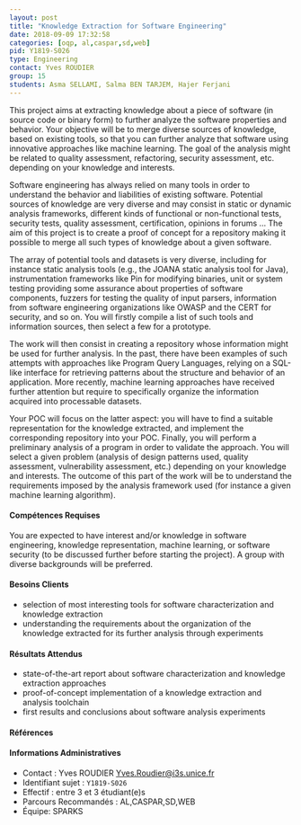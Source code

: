 ```yaml
---
layout: post
title: "Knowledge Extraction for Software Engineering"
date: 2018-09-09 17:32:58
categories: [oqp, al,caspar,sd,web]
pid: Y1819-S026
type: Engineering
contact: Yves ROUDIER
group: 15
students: Asma SELLAMI, Salma BEN TARJEM, Hajer Ferjani
---
```

       
This project aims at extracting knowledge about a piece of software (in source code or binary form) to further analyze the software properties and behavior. Your objective will be to merge diverse sources of knowledge, based on existing tools, so that you can further analyze that software using innovative approaches like machine learning. The goal of the analysis might be related to quality assessment, refactoring, security assessment, etc. depending on your knowledge and interests.

Software engineering has always relied on many tools in order to understand the behavior and liabilities of existing software. Potential sources of knowledge are very diverse and may consist in static or dynamic analysis frameworks, different kinds of functional or non-functional tests, security tests, quality assessment, certification, opinions in forums … The aim of this project is to create a proof of concept for a repository making it possible to merge all such types of knowledge about a given software.

The array of potential tools and datasets is very diverse, including for instance static analysis tools (e.g., the JOANA static analysis tool for Java), instrumentation frameworks like Pin for modifying binaries, unit or system testing providing some assurance about properties of software components, fuzzers for testing the quality of input parsers, information from software engineering organizations like OWASP and the CERT for security, and so on. You will firstly compile a list of such tools and information sources, then select a few for a prototype.

The work will then consist in creating a repository whose information might be used for further analysis. In the past, there have been examples of such attempts with approaches like Program Query Languages, relying on a SQL-like interface for retrieving patterns about the structure and behavior of an application. More recently, machine learning approaches have received further attention but require to specifically organize the information acquired into processable datasets. 

Your POC will focus on the latter aspect: you will have to find a suitable representation for the knowledge extracted, and implement the corresponding repository into your POC. Finally, you will perform a preliminary analysis of a program in order to validate the approach. You will select a given problem (analysis of design patterns used, quality assessment, vulnerability assessment, etc.) depending on your knowledge and interests. The outcome of this part of the work will be to understand the requirements imposed by the analysis framework used (for instance a given machine learning algorithm).

#### Compétences Requises
You are expected to have interest and/or knowledge in software engineering, knowledge representation, machine learning, or software security (to be discussed further before starting the project). A group with diverse backgrounds will be preferred.



     

#### Besoins Clients
- selection of most interesting tools for software characterization and knowledge extraction
- understanding the requirements about the organization of the knowledge extracted for its further analysis through experiments

#### Résultats Attendus
- state-of-the-art report about software characterization and knowledge extraction approaches
- proof-of-concept implementation of a knowledge extraction and analysis toolchain
- first results and conclusions about software analysis experiments

#### Références



#### Informations Administratives
  * Contact : Yves ROUDIER <Yves.Roudier@i3s.unice.fr>
  * Identifiant sujet : `Y1819-S026`
  * Effectif : entre 3 et 3 étudiant(e)s
  * Parcours Recommandés : AL,CASPAR,SD,WEB
  * Équipe: SPARKS

     
